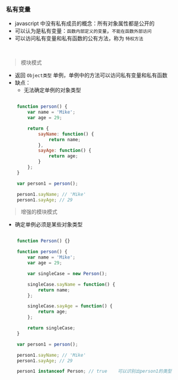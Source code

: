 ### 私有变量

- javascript 中没有私有成员的概念：所有对象属性都是公开的
- 可以认为是私有变量：`函数内部定义的变量`，`不能在函数外部访问`
- 可以访问私有变量和私有函数的公有方法，称为 `特权方法`

<br>

> 模块模式
- 返回 `Object类型` 单例，单例中的方法可以访问私有变量和私有函数
- 缺点：
	- 无法确定单例的对象类型
```javascript

	function person() {
		var name = 'Mike';
		var age = 29;

		return {
			sayName: function() {
				return name;
			},
			sayAge: function() {
				return age;
			}
		};
	}

	var person1 = person();

	person1.sayName; // 'Mike'
	person1.sayAge; // 29

```

> 增强的模块模式
- 确定单例必须是某些对象类型
```javascript

	function Person() {}

	function person() {
		var name = 'Mike';
		var age = 29;

		var singleCase = new Person();

		singleCase.sayName = function() {
			return name;
		};

		singleCase.sayAge = function() {
			return age;
		};

		return singleCase;
	}

	var person1 = person();

	person1.sayName; // 'Mike'
	person1.sayAge; // 29

	person1 instanceof Person; // true    可以识别出person1的类型

```
